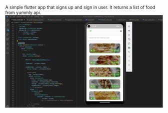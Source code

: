 A simple flutter app that signs up and sign in user. It returns a list of food from yummly api.
![Healthy-Food-App](./healthfood.png)
